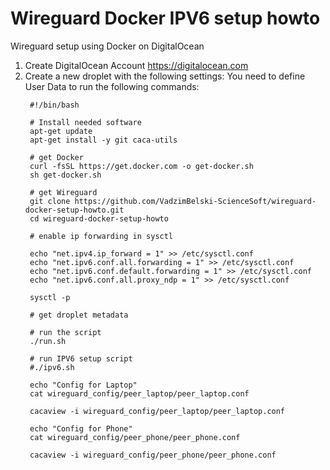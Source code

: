 # Wireguard Docker IPV6 setup howto
Wireguard setup using Docker on DigitalOcean

1. Create DigitalOcean Account https://digitalocean.com
2. Create a new droplet with the following settings:
   You need to define User Data to run the following commands:
   ```
    #!/bin/bash

    # Install needed software
    apt-get update
    apt-get install -y git caca-utils

    # get Docker
    curl -fsSL https://get.docker.com -o get-docker.sh
    sh get-docker.sh

    # get Wireguard
    git clone https://github.com/VadzimBelski-ScienceSoft/wireguard-docker-setup-howto.git
    cd wireguard-docker-setup-howto
    
    # enable ip forwarding in sysctl

    echo "net.ipv4.ip_forward = 1" >> /etc/sysctl.conf
    echo "net.ipv6.conf.all.forwarding = 1" >> /etc/sysctl.conf
    echo "net.ipv6.conf.default.forwarding = 1" >> /etc/sysctl.conf
    echo "net.ipv6.conf.all.proxy_ndp = 1" >> /etc/sysctl.conf

    sysctl -p

    # get droplet metadata

    # run the script
    ./run.sh

    # run IPV6 setup script
    #./ipv6.sh

    echo "Config for Laptop"
    cat wireguard_config/peer_laptop/peer_laptop.conf

    cacaview -i wireguard_config/peer_laptop/peer_laptop.conf
    
    echo "Config for Phone"
    cat wireguard_config/peer_phone/peer_phone.conf

    cacaview -i wireguard_config/peer_phone/peer_phone.conf

    ```




    


